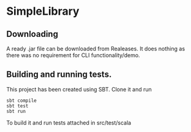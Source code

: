 # SimpleLibrary

## Downloading
A ready .jar file can be downloaded from Realeases. It does nothing as there was no requirement for CLI functionality/demo.

## Building and running tests.
This project has been created using SBT. Clone it and run 
```
sbt compile
sbt test
sbt run
```
To build it and run tests attached in src/test/scala
